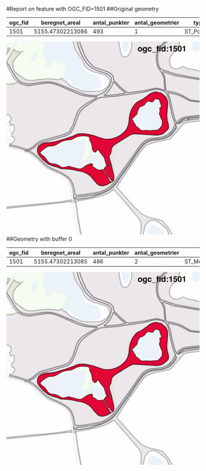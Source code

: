 #Report on feature with OGC_FID=1501
##Original geometry



| ogc_fid |  beregnet_areal  | antal_punkter | antal_geometrier |    type    |
|---------|------------------|---------------|------------------|------------|
|    1501 | 5155.47302213086 |           493 |                1 | ST_Polygon|
![geom](../images/1501_invalid.jpg)
##Geometry with buffer 0



| ogc_fid |  beregnet_areal  | antal_punkter | antal_geometrier |      type       |
|---------|------------------|---------------|------------------|-----------------|
|    1501 | 5155.47302213085 |           486 |                2 | ST_MultiPolygon|
![geom](../images/1501_buffer0.jpg)
